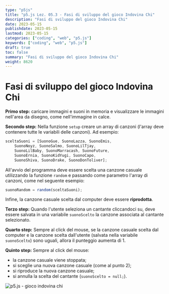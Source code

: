 ```yaml
---
type: "p5js"
title: "p5.js Lez. 05.3 - Fasi di sviluppo del gioco Indovina Chi"
description: "Fasi di sviluppo del gioco Indovina Chi"
date: 2023-05-15
publishdate: 2023-05-15
lastmod: 2023-05-15
categories: ["coding", "web", "p5.js"]
keywords: ["coding", "web", "p5.js"]
draft: true
toc: false
summary: "Fasi di sviluppo del gioco Indovina Chi"
weight: 8620
---
```


# Fasi di sviluppo del gioco Indovina Chi

**Primo step:** caricare immagini e suoni in memoria e visualizzare le immagini nell'area da disegno, come nell'immagine in calce.

**Secondo step:** Nella funzione ``setup`` creare un array di canzoni (l'array deve contenere tutte le variabili delle canzoni). Ad esempio:

```javascript
sceltaSuoni = [SuonoGue, SuonoLazza, SuonoEmis,
    SuonoNoyz, SuonoSalmo, SuonoLilTjay,
    SuonoLilBaby, SuonoMarracash, SuonoFuture,
    SuonoErnia, SuonoKidYugi, SuonoCapo,
    SuonoShiva, SuonoDrake, SuonoDonToliver];
```

All'avvio del programma deve essere scelta una canzone casuale utilizzando la funzione ``random`` e passando come parametro l'array di canzoni, come nel seguente esempio:

```javascript
suonoRandom = random(sceltaSuoni);
```

Infine, la canzone casuale scelta dal computer deve essere **riprodotta**.

**Terzo step:** Quando l'utente seleziona un cantante cliccandoci su, deve essere salvata in una variabile ``suonoScelto`` la canzone associata al cantante selezionato.

**Quarto step:** Sempre al click del mouse, se la canzone casuale scelta dal computer e la canzone scelta dall'utente (salvata nella variabile ``suonoScelto``) sono uguali, allora il punteggio aumenta di 1.

**Quinto step:** Sempre al click del mouse:

- la canzone casuale viene stoppata;
- si sceglie una nuova canzone casuale (come al punto 2);
- si riproduce la nuova canzone casuale;
- si annulla la scelta del cantante (``suonoScelto = null;``).

![p5.js - gioco indovina chi](/static/coding/web/p5js/progettoIndovinaChi.png "p5.js - gioco indovina chi")
